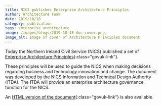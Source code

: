 ```yaml
---
title: NICS publishes Enterprise Architecture Principles
author: Architecture Team
date: 2019/10/18
category: publication
tags: enterprise architecture
image: /images/blogs/2019-10-18-doc-cover.png
image_alt: Image of cover of Architecture Principles document
---
```


Today the Northern Ireland Civil Service (NICS) published a set of [Enterprise Architecture Principles][1]{:class="govuk-link"}.

These principles will be used to guide the NICS when making decisions regarding business and technology innovation and change. The document was developed by the NICS Information and Technical Design Authority (ITDA). The ITDA will provide an enterprise architecture governance function for the NICS.

An [HTML version of the document][2]{:class="govuk-link"} is also available.

[1]: https://www.finance-ni.gov.uk/sites/default/files/publications/dfp/NICS%20Enterprise%20Architecture%20Principles%20-%20ITDA.PDF
[2]: https://nics-ea-principles.london.cloudapps.digital
